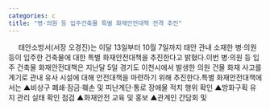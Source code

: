 ```yaml
---
categories: c
title: "병·의원 등 입주건축물 특별 화재안전대책 전격 추진"
---
```

&nbsp;&nbsp;&nbsp;&nbsp; 태안소방서(서장 오경진)는 이달 13일부터 10월 7일까지 태안 관내 소재한 병·의원 등이 입주한 건축물에 대한 특별 화재안전대책을 추진한다고 밝혔다.이번 병·의원 등 입주 건축물 화재안전대책은 지난달 5일 경기도 이천시에서 발생한 의원 건물 화재 사고를 계기로 관내 유사 시설에 대해 안전대책을 마련하기 위해 추진한다.특별 화재안전대책에서는 ▲비상구 폐쇄·잠금·훼손 및 피난계단·통로 장애물 적치 행위 확인 ▲방화구획 유지 관리 실태 확인 점검 ▲화재안전 교육 및 홍보 ▲관계인 간담회 및 